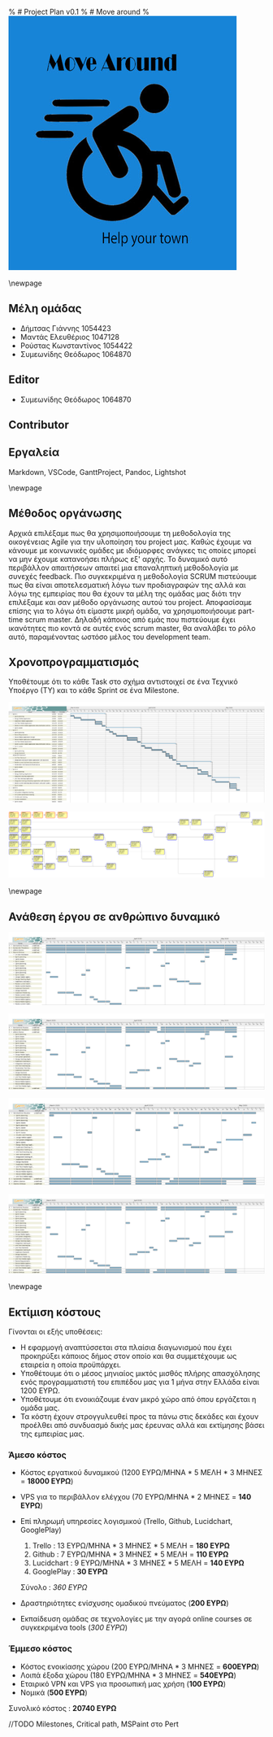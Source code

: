 % # Project Plan v0.1
% # Move around
% ![](images/Logo.jpg)

\newpage

## Μέλη ομάδας
* Δήμτσας Γιάννης 1054423
* Μαντάς Ελευθέριος 1047128
* Ρούστας Κωνσταντίνος 1054422
* Συμεωνίδης Θεόδωρος 1064870

## Editor
* Συμεωνίδης Θεόδωρος 1064870

## Contributor

## Εργαλεία
Markdown, VSCode, GanttProject, Pandoc, Lightshot

\newpage

## Μέθοδος οργάνωσης
Αρχικά επιλέξαμε πως θα χρησιμοποιήσουμε τη μεθοδολογία της οικογένειας Agile για την υλοποίηση του project μας. Καθώς έχουμε να κάνουμε με κοινωνικές ομάδες με ιδιόμορφες ανάγκες τις οποίες μπορεί να μην έχουμε κατανοήσει πλήρως εξ' αρχής. Το δυναμικό αυτό περιβάλλον απαιτήσεων απαιτεί μια επαναληπτική μεθοδολογία με συνεχές feedback. Πιο συγκεκριμένα η μεθοδολογία SCRUM πιστεύουμε πως θα είναι αποτελεσματική λόγω των προδιαγραφών της αλλά και λόγω της εμπειρίας που θα έχουν τα μέλη της ομάδας μας διότι την επιλέξαμε και σαν μέθοδο οργάνωσης αυτού του project.
Αποφασίσαμε επίσης για το λόγω ότι είμαστε μικρή ομάδα, να χρησιμοποιήσουμε part-time scrum master. Δηλαδή κάποιος από εμάς που πιστεύουμε έχει ικανότητες πιο κοντά σε αυτές ενός scrum master, θα αναλάβει το ρόλο αυτό, παραμένοντας ωστόσο μέλος του development team.

## Χρονοπρογραμματισμός
Υποθέτουμε ότι το κάθε Task στο σχήμα αντιστοιχεί σε ένα Τεχνικό Υποέργο (ΤΥ) και το κάθε Sprint σε ένα Milestone. 

![Gantt chart](images/Project-plan-Gantt-chart.png)

![Pert chart](images/Project-plan-Pert-chart.png)

\newpage

## Ανάθεση έργου σε ανθρώπινο δυναμικό
![Δήμτσας Γιάννης](images/Project-plan-user-4.png)

![Μαντάς Ελευθέριος](images/Project-plan-user-3.png)

![Ρούστας Κωνσταντίνος](images/Project-plan-user-1.png)

![Συμεωνίδης Θεόδωρος](images/Project-plan-user-2.png)

\newpage

## Εκτίμιση κόστους
Γίνονται οι εξής υποθέσεις:
* Η εφαρμογή αναπτύσσεται στα πλαίσια διαγωνισμού που έχει προκηρύξει κάποιος δήμος στον οποίο και θα συμμετέχουμε ως εταιρεία η οποία προϋπάρχει.
* Υποθέτουμε ότι ο μέσος μηνιαίος μικτός μισθός πλήρης απασχόλησης ενός προγραμματιστή του επιπέδου μας για 1 μήνα στην Ελλάδα είναι 1200 ΕΥΡΩ.
* Υποθέτουμε ότι ενοικιάζουμε έναν μικρό χώρο από όπου εργάζεται η ομάδα μας.
* Τα κόστη έχουν στρογγυλευθεί προς τα πάνω στις δεκάδες και έχουν προέλθει από συνδυασμό δικής μας έρευνας αλλά και εκτίμησης βάσει της εμπειρίας μας.

### Άμεσο κόστος
* Κόστος εργατικού δυναμικού (1200 ΕΥΡΩ/ΜΗΝΑ * 5 ΜΕΛΗ * 3 ΜΗΝΕΣ = **18000 ΕΥΡΩ**)
* VPS για το περιβάλλον ελέγχου (70 ΕΥΡΩ/ΜΗΝΑ * 2 ΜΗΝΕΣ = **140 ΕΥΡΩ**)
* Επί πληρωμή υπηρεσίες λογισμικού (Trello, Github, Lucidchart, GooglePlay)
    1. Trello : 13 ΕΥΡΩ/ΜΗΝΑ * 3 ΜΗΝΕΣ * 5 ΜΕΛΗ = **180 ΕΥΡΩ**
    2. Github : 7 ΕΥΡΩ/ΜΗΝΑ * 3 ΜΗΝΕΣ * 5 ΜΕΛΗ = **110 ΕΥΡΩ**
    3. Lucidchart : 9 ΕΥΡΩ/ΜΗΝΑ * 3 ΜΗΝΕΣ * 5 ΜΕΛΗ = **140 ΕΥΡΩ**
    4. GooglePlay : **30 ΕΥΡΩ**

    Σύνολο : *360 ΕΥΡΩ*
* Δραστηριότητες ενίσχυσης ομαδικού πνεύματος (**200 ΕΥΡΩ**)
* Εκπαίδευση ομάδας σε τεχνολογίες με την αγορά online courses σε συγκεκριμένα tools (*300 ΕΥΡΩ*)

### Έμμεσο κόστος
* Κόστος ενοικίασης χώρου (200 ΕΥΡΩ/ΜΗΝΑ * 3 ΜΗΝΕΣ = **600ΕΥΡΩ**)
* Λοιπά έξοδα χώρου (180 ΕΥΡΩ/ΜΗΝΑ * 3 ΜΗΝΕΣ = **540ΕΥΡΩ**)
* Εταιρικό VPN και VPS για προσωπική μας χρήση (**100 ΕΥΡΩ**)
* Νομικά (**500 ΕΥΡΩ**)

Συνολικό κόστος : **20740 ΕΥΡΩ**

//TODO Milestones, Critical path, MSPaint στο Pert